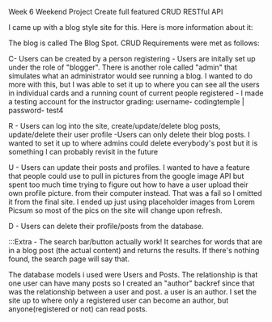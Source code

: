 Week 6 Weekend Project
Create full featured CRUD RESTful API

I came up with a blog style site for this. Here is more information about it:

The blog is called The Blog Spot.
CRUD Requirements were met as follows:

C- Users can be created by a person registering
    - Users are initally set up under the role of "blogger". There is another role called "admin" that simulates what an administrator would see running a blog.
        I wanted to do more with this, but I was able to set it up to where you can see all the users in individual cards and a running count of current people registered
    - I made a testing account for the instructor grading: username- codingtemple | password- test4

R - Users can log into the site, create/update/delete blog posts, update/delete their user profile
    -Users can only delete their blog posts. I wanted to set it up to where admins could delete everybody's post but it is something I can probably revisit in the future

U - Users can update their posts and profiles. I wanted to have a feature that people could use to pull in pictures from the google image API but spent too much time trying to figure 
    out how to have a user upload their own profile picture.
    from their computer instead. That was a fail so I omitted it from the final site. I ended up just using placeholder images from Lorem Picsum so most of the pics on the
    site will change upon refresh.

D - Users can delete their profile/posts from the database.

:::Extra - The search bar/button actually work! It searches for words that are in a blog post (the actual content) and returns the results. If there's nothing found, the search
page will say that.

The database models i used were Users and Posts. The relationship is that one user can have many posts so I created an "author"
backref since that was the relationship between a user and post. a user is an author. 
I set the site up to where only a registered user can become an author, but anyone(registered or not) can read posts.

